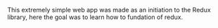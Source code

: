 This extremely simple web app was made as an initiation to the Redux library, here the goal was to learn how to fundation of redux.
